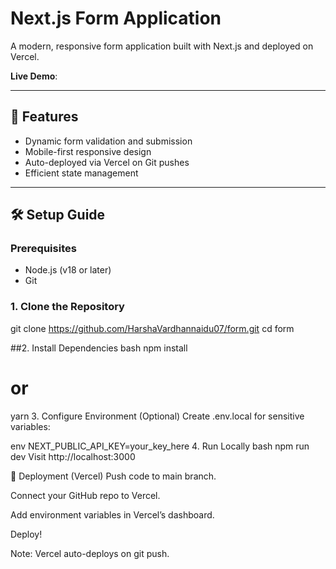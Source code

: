 
# Next.js Form Application  

A modern, responsive form application built with Next.js and deployed on Vercel.  

**Live Demo**: 

---

## 🚀 Features  
- Dynamic form validation and submission  
- Mobile-first responsive design  
- Auto-deployed via Vercel on Git pushes  
- Efficient state management  

---

## 🛠️ Setup Guide  

### Prerequisites  
- Node.js (v18 or later)  
- Git  

### 1. Clone the Repository  
git clone https://github.com/HarshaVardhannaidu07/form.git
cd form


##2. Install Dependencies
bash
npm install
# or
yarn
3. Configure Environment (Optional)
Create .env.local for sensitive variables:

env
NEXT_PUBLIC_API_KEY=your_key_here
4. Run Locally
bash
npm run dev
Visit http://localhost:3000

🚀 Deployment (Vercel)
Push code to main branch.

Connect your GitHub repo to Vercel.

Add environment variables in Vercel’s dashboard.

Deploy!

Note: Vercel auto-deploys on git push.
